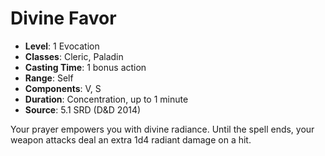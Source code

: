 # Divine Favor

- **Level**: 1 Evocation
- **Classes**: Cleric, Paladin
- **Casting Time**: 1 bonus action
- **Range**: Self
- **Components**: V, S
- **Duration**: Concentration, up to 1 minute
- **Source**: 5.1 SRD (D&D 2014)

Your prayer empowers you with divine radiance. Until the spell ends, your weapon attacks deal an extra 1d4 radiant damage on a hit.

